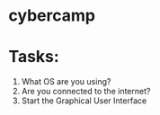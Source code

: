 # cybercamp
<h1>Tasks:</h1>

<ol>
  <li>What OS are you using?</li>
  <li>Are you connected to the internet?</li>
  <li>Start the Graphical User Interface</li>
</ol>
